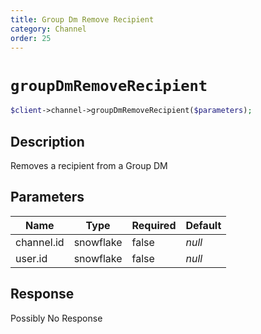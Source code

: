 ```yaml
---
title: Group Dm Remove Recipient
category: Channel
order: 25
---
```


# `groupDmRemoveRecipient`

```php
$client->channel->groupDmRemoveRecipient($parameters);
```

## Description

Removes a recipient from a Group DM

## Parameters


Name | Type | Required | Default
--- | --- | --- | ---
channel.id | snowflake | false | *null*
user.id | snowflake | false | *null*

## Response

Possibly No Response

